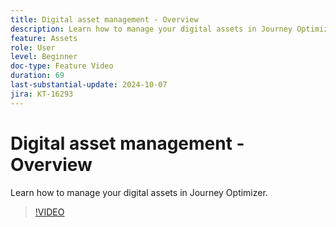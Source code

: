 ```yaml
---
title: Digital asset management - Overview
description: Learn how to manage your digital assets in Journey Optimizer.
feature: Assets
role: User
level: Beginner
doc-type: Feature Video
duration: 69
last-substantial-update: 2024-10-07
jira: KT-16293
---
```


# Digital asset management - Overview

Learn how to manage your digital assets in Journey Optimizer.

>[!VIDEO](https://video.tv.adobe.com/v/3432674/?learn=on)
